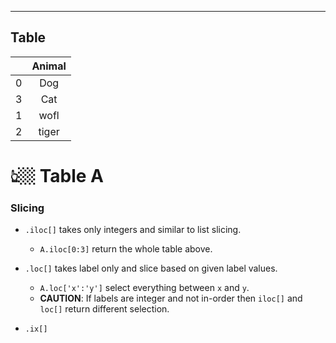        
---
Table
---
|   | Animal |
|---|:------:|
| 0 | Dog    |
| 3 | Cat    |
| 1 | wofl   |
| 2 | tiger  |
# 👆🏼 Table A


### Slicing
- `.iloc[]` takes only integers and similar to list slicing. 
  - `A.iloc[0:3]` return the whole table above. 


- `.loc[]` takes label only and slice based on given label values.
  - `A.loc['x':'y']` select everything between `x` and `y`. 
  - **CAUTION**: If labels are integer and not in-order then `iloc[]` and `loc[]` return different selection. 
- `.ix[]` 
